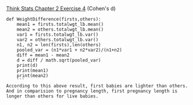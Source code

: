 [Think Stats Chapter 2 Exercise 4](http://greenteapress.com/thinkstats2/html/thinkstats2003.html#toc24) (Cohen's d)
```
def WeightDifference(firsts,others):
    mean1 = firsts.totalwgt_lb.mean()
    mean2 = others.totalwgt_lb.mean()
    var1 = firsts.totalwgt_lb.var()
    var2 = others.totalwgt_lb.var()
    n1, n2 = len(firsts),len(others)
    pooled_var = (n1*var1 + n2*var2)/(n1+n2)
    diff = mean1 - mean2
    d = diff / math.sqrt(pooled_var)
    print(d)
    print(mean1)
    print(mean2)
    ```
According to this above result, first babies are lighter than others. And in comparision to pregnancy length, first pregnancy length is longer than others for live babies.
